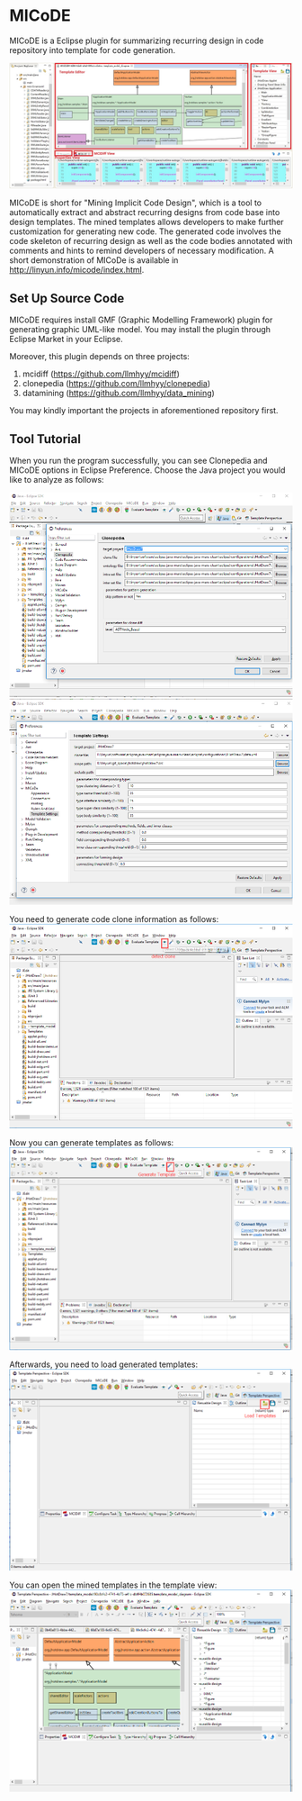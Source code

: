 # MICoDE

MICoDE is a Eclipse plugin for summarizing recurring design in code repository into template for code generation. 

![Snapshot of MICoDe](/image/micode_screenshot.jpg?raw=true "Snapshot of Microbat")

MICoDE is short for "Mining Implicit Code Design", which is a tool to automatically extract and abstract recurring designs from code base into design templates. The mined templates allows developers to make further customization for generating new code. The generated code involves the code skeleton of recurring design as well as the code bodies annotated with comments and hints to remind developers of necessary modification. A short demonstration of MICoDe is available in http://linyun.info/micode/index.html.

## Set Up Source Code
MICoDE requires install GMF (Graphic Modelling Framework) plugin for generating graphic UML-like model. You may install the plugin through Eclipse Market in your Eclipse.

Moreover, this plugin depends on three projects:
1. mcidiff (https://github.com/llmhyy/mcidiff)
2. clonepedia (https://github.com/llmhyy/clonepedia)
3. datamining (https://github.com/llmhyy/data_mining)

You may kindly important the projects in aforementioned repository first.

## Tool Tutorial
When you run the program successfully, you can see Clonepedia and MICoDE options in Eclipse Preference. Choose the Java project you would like to analyze as follows:

![Snapshot of MICoDe](/screenshot/clonepedia_preference.png?raw=true "Snapshot of Microbat")
![Snapshot of MICoDe](/screenshot/micode_preference.png?raw=true "Snapshot of Microbat")

You need to generate code clone information as follows:
![Snapshot of MICoDe](/screenshot/detect_clone.png?raw=true "Snapshot of Microbat")

Now you can generate templates as follows:
![Snapshot of MICoDe](/screenshot/generate_tempalte.png?raw=true "Snapshot of Microbat")

Afterwards, you need to load generated templates:
![Snapshot of MICoDe](/screenshot/load_template.png?raw=true "Snapshot of Microbat")

You can open the mined templates in the template view:
![Snapshot of MICoDe](/screenshot/show_graph.png?raw=true "Snapshot of Microbat")
